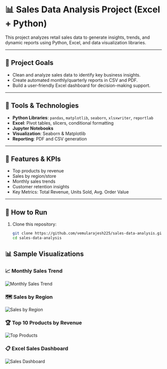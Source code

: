 # 📊 Sales Data Analysis Project (Excel + Python)

This project analyzes retail sales data to generate insights, trends, and dynamic reports using Python, Excel, and data visualization libraries.


---

## 🎯 Project Goals

- Clean and analyze sales data to identify key business insights.
- Create automated monthly/quarterly reports in CSV and PDF.
- Build a user-friendly Excel dashboard for decision-making support.

---

## 🧰 Tools & Technologies

- **Python Libraries**: `pandas`, `matplotlib`, `seaborn`, `xlsxwriter`, `reportlab`
- **Excel**: Pivot tables, slicers, conditional formatting
- **Jupyter Notebooks**
- **Visualization**: Seaborn & Matplotlib
- **Reporting**: PDF and CSV generation

---

## 🧪 Features & KPIs

- Top products by revenue
- Sales by region/store
- Monthly sales trends
- Customer retention insights
- Key Metrics: Total Revenue, Units Sold, Avg. Order Value

---

## 🚀 How to Run

1. Clone this repository:
   ```bash
   git clone https://github.com/vemularajesh225/sales-data-analysis.git
   cd sales-data-analysis


## 📊 Sample Visualizations

### 📈 Monthly Sales Trend
![Monthly Sales Trend](images/monthly_sales_trend.png)

### 🗺️ Sales by Region
![Sales by Region](images/Sales_by_Region.png)

### 🏆 Top 10 Products by Revenue
![Top Products](images/top_10_products.png)

### 📋 Excel Sales Dashboard
![Sales Dashboard](images/sales_dashboard_screenshot.png)
